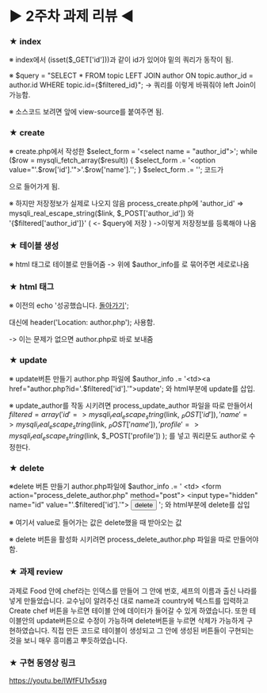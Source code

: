 # ▶ 2주차 과제 리뷰 ◀

### ★ index

※ index에서 (isset($_GET['id']))과 같이 id가 있어야 밑의 쿼리가 동작이 됨.

※ $query = "SELECT * FROM topic LEFT JOIN author ON topic.author_id = author.id WHERE
      topic.id={$filtered_id}";
        -> 쿼리를 이렇게 바꿔줘야 left Join이 가능함.

※ 소스코드 보려면 앞에 view-source를 붙여주면 됨.


### ★ create

※ create.php에서 작성한
  $select_form = '<select name = "author_id">';
  while ($row = mysqli_fetch_array($result)) {
    $select_form .= '<option value="'.$row['id'].'">'.$row['name'].'</option>';
  }
    $select_form .= '</select>';
코드가
<?= $select_form ?> 으로 들어가게 됨.

※ 하지만 저장정보가 실제로 나오지 않음
process_create.php에 
'author_id' => mysqli_real_escape_string($link, $_POST['author_id'])  와
'{$filtered['author_id']}' ( <- $query에 저장 )
        ->이렇게 저장정보를 등록해야 나옴


### ★ 테이블 생성

※ html 태그로 테이블로 만들어줌
 -> 위에 $author_info를 <tr>로 묶어주면 세로로나옴
      

### ★ html 태그

※ 이전의 
echo '성공했습니다. <a href="index.php">돌아가기</a>';

대신에
header('Location: author.php');
사용함.
 
 -> 이는 문제가 없으면 author.php로 바로 보내줌


### ★ update

※ update버튼 만들기
author.php 파일에
$author_info .= '<td><a href="author.php?id='.$filtered['id'].'">update</a></th>';
와 html부분에 <th>update</th>를 삽입.

※ update_author를 작동 시키려면 
process_update_author 파일을 따로 만들어서
$filtered = array(
        'id' => mysqli_real_escape_string($link, $_POST['id']),
        'name' => mysqli_real_escape_string($link, $_POST['name']),
        'profile' => mysqli_real_escape_string($link, $_POST['profile'])
    );
를 넣고 쿼리문도 author로 수정한다.


### ★ delete

※delete 버튼 만들기
author.php파일에
$author_info .= '
        <td>
          <form action="process_delete_author.php" method="post">
            <input type="hidden" name="id" value="'.$filtered['id'].'">
            <input type="submit" value="delete">
          </form>
        </td>
      ';
와 html부분에 <th>delete</th>를 삽입

※ 여기서 value로 들어가는 값은 delete했을 때 받아오는 값

※ delete 버튼을 활성화 시키려면
process_delete_author.php 파일을 따로 만들어야 함.


### ★ 과제 review
과제로 Food 안에 chef라는 인덱스를 만들어 그 안에 번호, 셰프의 이름과 출신 나라를 넣게 만들었습니다.
교수님이 알려주신 대로 name과 country에 텍스트를 입력하고 Create chef 버튼을 누르면 테이블 안에 데이터가 들어갈 수 있게 하였습니다.
또한 테이블안의 update버튼으로 수정이 가능하며 delete버튼을 누르면 삭제가 가능하게 구현하였습니다.
직접 만든 코드로 테이블이 생성되고 그 안에 생성된 버튼들이 구현되는 것을 보니 매우 흥미롭고 뿌듯하였습니다.


### ★ 구현 동영상 링크 
https://youtu.be/IWfFU1v5sxg



